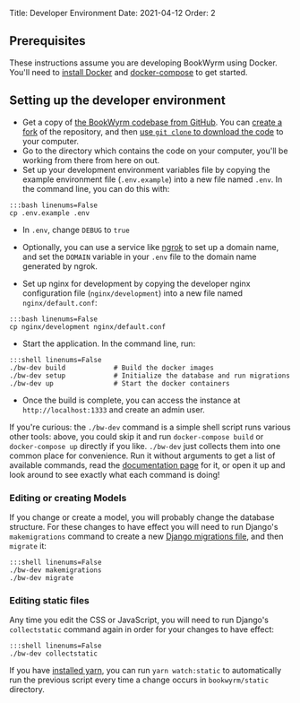 Title: Developer Environment
Date: 2021-04-12
Order: 2

## Prerequisites

These instructions assume you are developing BookWyrm using Docker. You'll need to [install Docker](https://docs.docker.com/engine/install/) and [docker-compose](https://docs.docker.com/compose/install/) to get started.

## Setting up the developer environment

- Get a copy of [the BookWyrm codebase from GitHub](https://github.com/bookwyrm-social/bookwyrm). You can [create a fork](https://docs.github.com/en/get-started/quickstart/fork-a-repo) of the repository, and then [use `git clone` to download the code](https://docs.github.com/en/github/creating-cloning-and-archiving-repositories/cloning-a-repository-from-github/cloning-a-repository) to your computer.
- Go to the directory which contains the code on your computer, you'll be working from there from here on out.
- Set up your development environment variables file by copying the example environment file (`.env.example`) into a new file named `.env`. In the command line, you can do this with:
```
:::bash linenums=False
cp .env.example .env
```
- In `.env`, change `DEBUG` to `true`
- Optionally, you can use a service like [ngrok](https://ngrok.com/) to set up a domain name, and set the `DOMAIN` variable in your `.env` file to the domain name generated by ngrok.

- Set up nginx for development by copying the developer nginx configuration file (`nginx/development`) into a new file named `nginx/default.conf`:
```
:::bash linenums=False
cp nginx/development nginx/default.conf
```

- Start the application. In the command line, run:
```
:::shell linenums=False
./bw-dev build            # Build the docker images
./bw-dev setup            # Initialize the database and run migrations
./bw-dev up               # Start the docker containers
```
- Once the build is complete, you can access the instance at `http://localhost:1333` and create an admin user.

If you're curious: the `./bw-dev` command is a simple shell script runs various other tools: above, you could skip it and run `docker-compose build` or `docker-compose up` directly if you like. `./bw-dev` just collects them into one common place for convenience. Run it without arguments to get a list of available commands, read the [documentation page](/command-line-tool.html) for it, or open it up and look around to see exactly what each command is doing!

### Editing or creating Models

If you change or create a model, you will probably change the database structure. For these changes to have effect you will need to run Django's `makemigrations` command to create a new [Django migrations file](https://docs.djangoproject.com/en/3.2/topics/migrations), and then `migrate` it:

```
:::shell linenums=False
./bw-dev makemigrations
./bw-dev migrate
```

### Editing static files
Any time you edit the CSS or JavaScript, you will need to run Django's `collectstatic` command again in order for your changes to have effect:
```
:::shell linenums=False
./bw-dev collectstatic
```

If you have [installed yarn](https://yarnpkg.com/getting-started/install), you can run `yarn watch:static` to automatically run the previous script every time a change occurs in `bookwyrm/static` directory.
